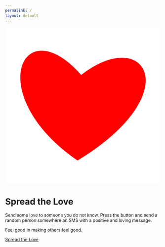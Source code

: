 ```yaml
---
permalink: /
layout: default
---
```

<div class="row text-center">
<div class="offset-3 col-6 text-center">
<img class="img-fluid" src="/f/logo.svg"/>
</div>
</div>

# Spread the Love

Send some love to someone you do not know. Press the button and send a random
person somewhere an SMS with a positive and loving message.

Feel good in making others feel good.
<div class="row mt-4 pt-4">
<div class="col-12">
<a href="#" type="button" onclick="doIt(this); return false;" class="btn btn-success btn-lg">Spread the Love</a>
</div>
</div>

